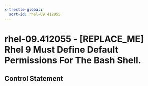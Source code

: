 ```yaml
---
x-trestle-global:
  sort-id: rhel-09.412055
---
```


# rhel-09.412055 - \[REPLACE_ME\] Rhel 9 Must Define Default Permissions For The Bash Shell.

## Control Statement
